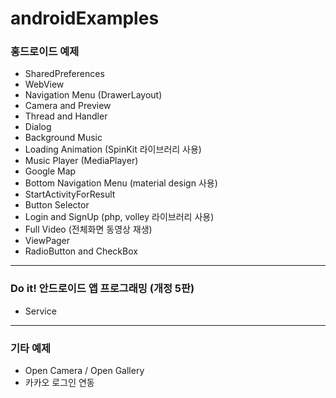 # androidExamples
### 홍드로이드 예제
* SharedPreferences
* WebView
* Navigation Menu (DrawerLayout)
* Camera and Preview
* Thread and Handler
* Dialog
* Background Music
* Loading Animation (SpinKit 라이브러리 사용)
* Music Player (MediaPlayer)
* Google Map
* Bottom Navigation Menu (material design 사용)
* StartActivityForResult
* Button Selector
* Login and SignUp (php, volley 라이브러리 사용)
* Full Video (전체화면 동영상 재생)
* ViewPager
* RadioButton and CheckBox
----------------------------------------------------
### Do it! 안드로이드 앱 프로그래밍 (개정 5판)
* Service
----------------------------------------------------
### 기타 예제
* Open Camera / Open Gallery
* 카카오 로그인 연동
